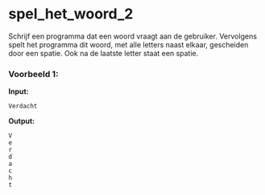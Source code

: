 # spel_het_woord_2

Schrijf een programma dat een woord vraagt aan de gebruiker. Vervolgens spelt het programma dit woord, met alle letters naast elkaar, gescheiden door een spatie. Ook na de laatste letter staat een spatie.






### Voorbeeld 1:

**Input:**
	
	Verdacht

**Output:**
	
	V
	e
	r
	d
	a
	c
	h
	t
